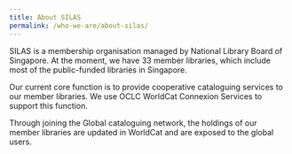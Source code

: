 ```yaml
---
title: About SILAS
permalink: /who-we-are/about-silas/
---
```

SILAS is a membership organisation managed by National Library Board of Singapore. At the moment, we have 33 member libraries, which include most of the public-funded libraries in Singapore. 

Our current core function is to provide cooperative cataloguing services to our member libraries. We use OCLC WorldCat Connexion Services to support this function. 

Through joining the Global cataloguing network, the holdings of our member libraries are updated in WorldCat and are exposed to the global users.